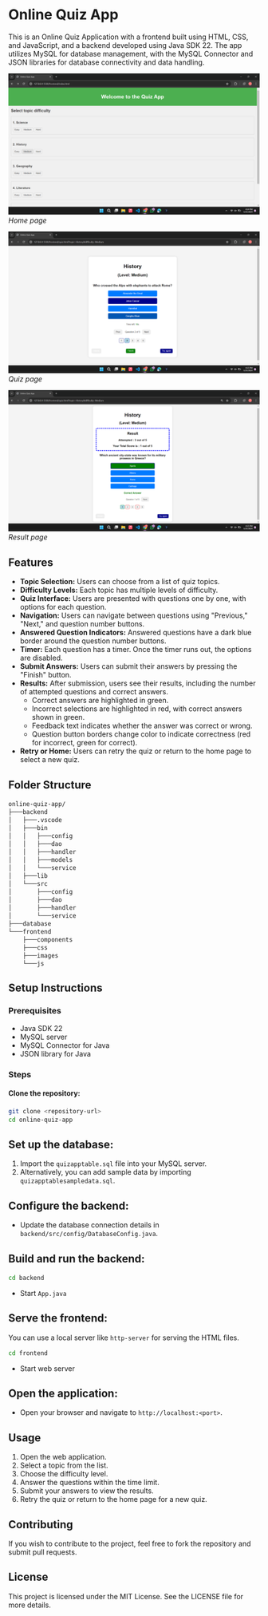 # Online Quiz App

This is an Online Quiz Application with a frontend built using HTML, CSS, and JavaScript, and a backend developed using Java SDK 22. The app utilizes MySQL for database management, with the MySQL Connector and JSON libraries for database connectivity and data handling.

![Home Screenshot](/frontend/images/screenshots/home.png)
*Home page*

![Quiz Screenshot](/frontend/images/screenshots/quiz.png)
*Quiz page*

![Result Screenshot](/frontend/images/screenshots/result.png)
*Result page*

## Features

- **Topic Selection:** Users can choose from a list of quiz topics.
- **Difficulty Levels:** Each topic has multiple levels of difficulty.
- **Quiz Interface:** Users are presented with questions one by one, with options for each question.
- **Navigation:** Users can navigate between questions using "Previous," "Next," and question number buttons.
- **Answered Question Indicators:** Answered questions have a dark blue border around the question number buttons.
- **Timer:** Each question has a timer. Once the timer runs out, the options are disabled.
- **Submit Answers:** Users can submit their answers by pressing the "Finish" button.
- **Results:** After submission, users see their results, including the number of attempted questions and correct answers.
  - Correct answers are highlighted in green.
  - Incorrect selections are highlighted in red, with correct answers shown in green.
  - Feedback text indicates whether the answer was correct or wrong.
  - Question button borders change color to indicate correctness (red for incorrect, green for correct).
- **Retry or Home:** Users can retry the quiz or return to the home page to select a new quiz.

## Folder Structure

```plaintext
online-quiz-app/
├───backend
│   ├───.vscode
│   ├───bin
│   │   ├───config
│   │   ├───dao
│   │   ├───handler
│   │   ├───models
│   │   └───service
│   ├───lib
│   └───src
│       ├───config
│       ├───dao
│       ├───handler
│       └───service
├───database
└───frontend
    ├───components
    ├───css
    ├───images
    └───js
```

## Setup Instructions

### Prerequisites

- Java SDK 22
- MySQL server
- MySQL Connector for Java
- JSON library for Java

### Steps

#### Clone the repository:

```bash
git clone <repository-url>
cd online-quiz-app
```

## Set up the database:

1. Import the `quizapptable.sql` file into your MySQL server.
2. Alternatively, you can add sample data by importing `quizapptablesampledata.sql`.

## Configure the backend:

- Update the database connection details in `backend/src/config/DatabaseConfig.java`.

## Build and run the backend:

```bash
cd backend
```
 - Start `App.java`

## Serve the frontend:

You can use a local server like `http-server` for serving the HTML files.

```bash
cd frontend
```
- Start web server


## Open the application:

- Open your browser and navigate to `http://localhost:<port>`.

## Usage

1. Open the web application.
2. Select a topic from the list.
3. Choose the difficulty level.
4. Answer the questions within the time limit.
5. Submit your answers to view the results.
6. Retry the quiz or return to the home page for a new quiz.

## Contributing

If you wish to contribute to the project, feel free to fork the repository and submit pull requests.

## License

This project is licensed under the MIT License. See the LICENSE file for more details.

